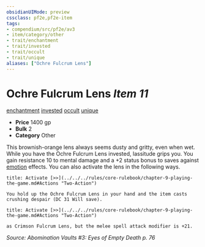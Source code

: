 ```yaml
---
obsidianUIMode: preview
cssclass: pf2e,pf2e-item
tags:
- compendium/src/pf2e/av3
- item/category/other
- trait/enchantment
- trait/invested
- trait/occult
- trait/unique
aliases: ["Ochre Fulcrum Lens"]
---
```

# Ochre Fulcrum Lens *Item 11*  
[enchantment](../../../rules/traits/enchantment.md)  [invested](../../../rules/traits/invested.md)  [occult](../../../rules/traits/occult.md)  [unique](../../../rules/traits/unique.md)  

- **Price** 1400 gp
- **Bulk** 2
- **Category** Other

This brownish-orange lens always seems dusty and gritty, even when wet. While you have the Ochre Fulcrum Lens invested, lassitude grips you. You gain resistance 10 to mental damage and a +2 status bonus to saves against [emotion](../../../rules/traits/emotion.md) effects. You can also activate the lens in the following ways.

```ad-embed-ability
title: Activate [>>](../../../rules/core-rulebook/chapter-9-playing-the-game.md#Actions "Two-Action")

You hold up the Ochre Fulcrum Lens in your hand and the item casts crushing despair (DC 31 Will save).
```

```ad-embed-ability
title: Activate [>>](../../../rules/core-rulebook/chapter-9-playing-the-game.md#Actions "Two-Action")

as Crimson Fulcrum Lens, but the melee spell attack modifier is +21.
```

*Source: Abomination Vaults #3: Eyes of Empty Death p. 76*
